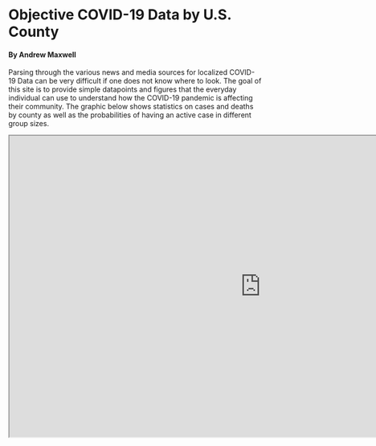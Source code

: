 # Objective COVID-19 Data by U.S. County
#### By Andrew Maxwell

Parsing through the various news and media sources for localized COVID-19 Data can be very difficult if one does not know where to look. The goal of this site is to provide simple datapoints and figures that the everyday individual can use to understand how the COVID-19 pandemic is affecting their community. The graphic below shows statistics on cases and deaths by county as well as the probabilities of having an active case in different group sizes.  
<iframe src= "https://public.tableau.com/views/CommunityCovidTableau/Dashboard1?:embed=true:showVizHome=no" width="1000" height="600"></iframe>
